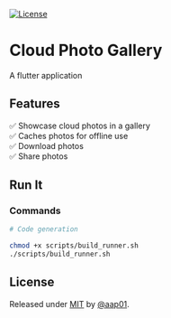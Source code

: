 [![License](https://img.shields.io/badge/License-MIT-blue)](./LICENSE)


# Cloud Photo Gallery

A flutter application

## Features
 :white_check_mark: Showcase cloud photos in a gallery\
 ✅ Caches photos for offline use\
 :white_check_mark: Download photos\
 :white_check_mark: Share photos

## Run It

### Commands

```bash
# Code generation

chmod +x scripts/build_runner.sh
./scripts/build_runner.sh
```
## License

Released under [MIT](/LICENSE) by [@aap01](https://github.com/aap01).


